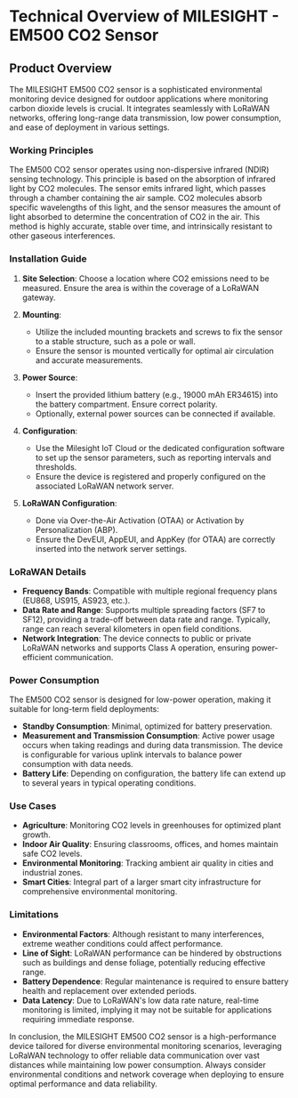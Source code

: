 # Technical Overview of MILESIGHT - EM500 CO2 Sensor

## Product Overview
The MILESIGHT EM500 CO2 sensor is a sophisticated environmental monitoring device designed for outdoor applications where monitoring carbon dioxide levels is crucial. It integrates seamlessly with LoRaWAN networks, offering long-range data transmission, low power consumption, and ease of deployment in various settings.

### Working Principles
The EM500 CO2 sensor operates using non-dispersive infrared (NDIR) sensing technology. This principle is based on the absorption of infrared light by CO2 molecules. The sensor emits infrared light, which passes through a chamber containing the air sample. CO2 molecules absorb specific wavelengths of this light, and the sensor measures the amount of light absorbed to determine the concentration of CO2 in the air. This method is highly accurate, stable over time, and intrinsically resistant to other gaseous interferences.

### Installation Guide
1. **Site Selection**: Choose a location where CO2 emissions need to be measured. Ensure the area is within the coverage of a LoRaWAN gateway.
   
2. **Mounting**:
   - Utilize the included mounting brackets and screws to fix the sensor to a stable structure, such as a pole or wall.
   - Ensure the sensor is mounted vertically for optimal air circulation and accurate measurements.

3. **Power Source**:
   - Insert the provided lithium battery (e.g., 19000 mAh ER34615) into the battery compartment. Ensure correct polarity.
   - Optionally, external power sources can be connected if available.

4. **Configuration**:
   - Use the Milesight IoT Cloud or the dedicated configuration software to set up the sensor parameters, such as reporting intervals and thresholds.
   - Ensure the device is registered and properly configured on the associated LoRaWAN network server.

5. **LoRaWAN Configuration**:
   - Done via Over-the-Air Activation (OTAA) or Activation by Personalization (ABP).
   - Ensure the DevEUI, AppEUI, and AppKey (for OTAA) are correctly inserted into the network server settings.

### LoRaWAN Details
- **Frequency Bands**: Compatible with multiple regional frequency plans (EU868, US915, AS923, etc.).
- **Data Rate and Range**: Supports multiple spreading factors (SF7 to SF12), providing a trade-off between data rate and range. Typically, range can reach several kilometers in open field conditions.
- **Network Integration**: The device connects to public or private LoRaWAN networks and supports Class A operation, ensuring power-efficient communication.

### Power Consumption
The EM500 CO2 sensor is designed for low-power operation, making it suitable for long-term field deployments:
- **Standby Consumption**: Minimal, optimized for battery preservation.
- **Measurement and Transmission Consumption**: Active power usage occurs when taking readings and during data transmission. The device is configurable for various uplink intervals to balance power consumption with data needs.
- **Battery Life**: Depending on configuration, the battery life can extend up to several years in typical operating conditions.

### Use Cases
- **Agriculture**: Monitoring CO2 levels in greenhouses for optimized plant growth.
- **Indoor Air Quality**: Ensuring classrooms, offices, and homes maintain safe CO2 levels.
- **Environmental Monitoring**: Tracking ambient air quality in cities and industrial zones.
- **Smart Cities**: Integral part of a larger smart city infrastructure for comprehensive environmental monitoring.

### Limitations
- **Environmental Factors**: Although resistant to many interferences, extreme weather conditions could affect performance.
- **Line of Sight**: LoRaWAN performance can be hindered by obstructions such as buildings and dense foliage, potentially reducing effective range.
- **Battery Dependence**: Regular maintenance is required to ensure battery health and replacement over extended periods.
- **Data Latency**: Due to LoRaWAN's low data rate nature, real-time monitoring is limited, implying it may not be suitable for applications requiring immediate response.

In conclusion, the MILESIGHT EM500 CO2 sensor is a high-performance device tailored for diverse environmental monitoring scenarios, leveraging LoRaWAN technology to offer reliable data communication over vast distances while maintaining low power consumption. Always consider environmental conditions and network coverage when deploying to ensure optimal performance and data reliability.